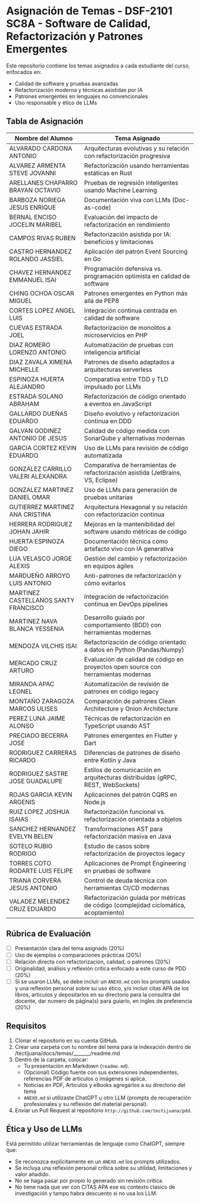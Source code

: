 # Asignación de Temas - DSF-2101 SC8A - Software de Calidad, Refactorización y Patrones Emergentes

Este repositorio contiene los temas asignados a cada estudiante del curso, enfocados en:

- Calidad de software y pruebas avanzadas
- Refactorización moderna y técnicas asistidas por IA
- Patrones emergentes en lenguajes no convencionales
- Uso responsable y ético de LLMs

## Tabla de Asignación
| Nombre del Alumno | Tema Asignado |
|-------------------|---------------|
| ALVARADO CARDONA ANTONIO | Arquitecturas evolutivas y su relación con refactorización progresiva |
| ALVAREZ ARMENTA STEVE JOVANNI | Refactorización usando herramientas estáticas en Rust |
| ARELLANES CHAPARRO BRAYAN OCTAVIO | Pruebas de regresión inteligentes usando Machine Learning |
| BARBOZA NORIEGA JESUS ENRIQUE | Documentación viva con LLMs (Doc-as-code) |
| BERNAL ENCISO JOCELIN MARIBEL | Evaluación del impacto de refactorización en rendimiento |
| CAMPOS RIVAS RUBEN | Refactorización asistida por IA: beneficios y limitaciones |
| CASTRO HERNANDEZ ROLANDO JASSIEL | Aplicación del patrón Event Sourcing en Go |
| CHAVEZ HERNANDEZ EMMANUEL ISAI | Programación defensiva vs. programación optimista en calidad de software |
| CHING OCHOA OSCAR MIGUEL | Patrones emergentes en Python más allá de PEP8 |
| CORTES LOPEZ ANGEL LUIS | Integración continua centrada en calidad de software |
| CUEVAS ESTRADA JOEL | Refactorización de monolitos a microservicios en PHP |
| DIAZ ROMERO LORENZO ANTONIO | Automatización de pruebas con inteligencia artificial |
| DIAZ ZAVALA XIMENA MICHELLE | Patrones de diseño adaptados a arquitecturas serverless |
| ESPINOZA HUERTA ALEJANDRO | Comparativa entre TDD y TLD impulsado por LLMs |
| ESTRADA SOLANO ABRAHAM | Refactorización de código orientado a eventos en JavaScript |
| GALLARDO DUEÑAS EDUARDO | Diseño evolutivo y refactorización continua en DDD |
| GALVAN GODINEZ ANTONIO DE JESUS | Calidad de código medida con SonarQube y alternativas modernas |
| GARCIA CORTEZ KEVIN EDUARDO | Uso de LLMs para revisión de código automatizada |
| GONZALEZ CARRILLO VALERI ALEXANDRA | Comparativa de herramientas de refactorización asistida (JetBrains, VS, Eclipse) |
| GONZALEZ MARTINEZ DANIEL OMAR | Uso de LLMs para generación de pruebas unitarias |
| GUTIERREZ MARTINEZ ANA CRISTINA | Arquitectura Hexagonal y su relación con refactorización continua |
| HERRERA RODRIGUEZ JOHAN JAHIR | Mejoras en la mantenibilidad del software usando métricas de código |
| HUERTA ESPINOZA DIEGO | Documentación técnica como artefacto vivo con IA generativa |
| LUA VELASCO JORGE ALEXIS | Gestión del cambio y refactorización en equipos ágiles |
| MARDUEÑO ARROYO LUIS ANTONIO | Anti-patrones de refactorización y cómo evitarlos |
| MARTINEZ CASTELLANOS SANTY FRANCISCO | Integración de refactorización continua en DevOps pipelines |
| MARTINEZ NAVA BLANCA YESSENIA | Desarrollo guiado por comportamiento (BDD) con herramientas modernas |
| MENDOZA VILCHIS ISAI | Refactorización de código orientado a datos en Python (Pandas/Numpy) |
| MERCADO CRUZ ARTURO | Evaluación de calidad de código en proyectos open source con herramientas modernas |
| MIRANDA APAC LEONEL | Automatización de revisión de patrones en código legacy |
| MONTAÑO ZARAGOZA MARCOS ULISES | Comparación de patrones Clean Architecture y Onion Architecture |
| PEREZ LUNA JAIME ALONSO | Técnicas de refactorización en TypeScript usando AST |
| PRECIADO BECERRA JOSE | Patrones emergentes en Flutter y Dart |
| RODRIGUEZ CARRERAS RICARDO | Diferencias de patrones de diseño entre Kotlin y Java |
| RODRIGUEZ SASTRE JOSE GUADALUPE | Estilos de comunicación en arquitecturas distribuidas (gRPC, REST, WebSockets) |
| ROJAS GARCIA KEVIN ARGENIS | Aplicaciones del patrón CQRS en Node.js |
| RUIZ LOPEZ JOSHUA ISAIAS | Refactorización funcional vs. refactorización orientada a objetos |
| SANCHEZ HERNANDEZ EVELYN BELEN | Transformaciones AST para refactorización masiva en Java |
| SOTELO RUBIO RODRIGO | Estudio de casos sobre refactorización de proyectos legacy |
| TORRES COTO RODARTE LUIS FELIPE | Aplicaciones de Prompt Engineering en pruebas de software |
| TRIANA CORVERA JESUS ANTONIO | Control de deuda técnica con herramientas CI/CD modernas |
| VALADEZ MELENDEZ CRUZ EDUARDO | Refactorización guiada por métricas de código (complejidad ciclomática, acoplamiento) |

## Rúbrica de Evaluación
- [ ] Presentación clara del tema asignado (20%)
- [ ] Uso de ejemplos o comparaciones prácticas (20%)
- [ ] Relación directa con refactorización, calidad, o patrones (20%)
- [ ] Originalidad, análisis y reflexión crítica enfocado a este curso de PDD (20%)
- [ ] Si se usaron LLMs, se debe incluir un `ANEXO.md` con los prompts usados y una reflexión personal sobre su uso ético, y/o incluir citas APA de los libros, articulos y depositarlos en su directorio para la consultra del docente, dar numero de página(s) para guiarlo, en ingles de preferencia (20%)

## Requisitos
1. Clonar el repositorio en su cuenta GitHub.
2. Crear una carpeta con tu nombre del tema para la indexación dentro de /tectijuana/docs/temas/_______/readme.md
3. Dentro de la carpeta, colocar:
   - Tu presentación en Markdown (`readme.md`).
   - (Opcional) Código fuente con sus extensiones independientes, referencias PDF de articulos o imágenes si aplica.
   - Noticias en PDF, Articulos y eBooks agregarlos a su directorio del tema
   - `ANEXO.md` si utilizaste ChatGPT u otro LLM (prompts de recuperación profesionales y su reflexión del material personal).
4. Enviar un Pull Request al repositorio `http://github.com/tectijuana/pdd`.

## Ética y Uso de LLMs
Está permitido utilizar herramientas de lenguaje como ChatGPT, siempre que:
- Se reconozca explícitamente en un `ANEXO.md` los prompts utilizados.
- Se incluya una reflexión personal crítica sobre su utilidad, limitaciones y valor añadido.
- No se haga pasar por propio lo generado sin revisión crítica.
- No tiene nada que ver con CITAS APA ese es contexto clasico de investigación y tampo habra descuento si no usa los LLM.
